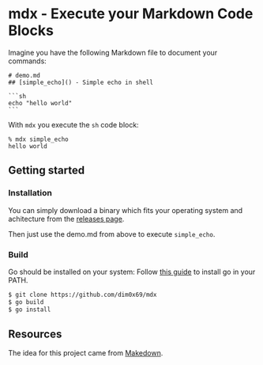 # mdx - Execute your Markdown Code Blocks

Imagine you have the following Markdown file to document your commands:


    # demo.md
    ## [simple_echo]() - Simple echo in shell

    ```sh
    echo "hello world"
    ```

With `mdx` you execute the `sh` code block:

```
% mdx simple_echo
hello world
```

## Getting started

### Installation

You can simply download a binary which fits your operating system and achitecture from the [releases page](https://github.com/dim0x69/mdx/releases).

Then just use the demo.md from above to execute `simple_echo`.

### Build

Go should be installed on your system: Follow [this guide](https://go.dev/doc/install) to install go in your PATH.

```sh
$ git clone https://github.com/dim0x69/mdx
$ go build
$ go install
```

## Resources
The idea for this project came from [Makedown](https://github.com/tzador/makedown).